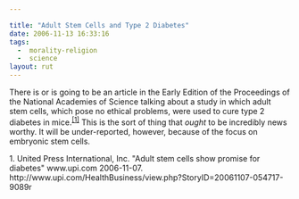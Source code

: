 ```yaml
---

title: "Adult Stem Cells and Type 2 Diabetes"
date: 2006-11-13 16:33:16
tags:
  -  morality-religion
  -  science
layout: rut
---
```


There is or is going to be an article in the Early Edition of the Proceedings of the National Academies of Science talking about a study in which adult stem cells, which pose no ethical problems, were used to cure type 2 diabetes in mice.<sup>[\[1\]][ref1]</sup>  This is the sort of thing that *ought* to be incredibly news worthy.  It will be under-reported, however, because of the focus on embryonic stem cells.

<div markdown="1" class="postrefs">
1.  United Press International, Inc.  "Adult stem cells show promise for diabetes"  www.upi.com  2006-11-07.  http://www.upi.com/HealthBusiness/view.php?StoryID=20061107-054717-9089r
</div>

[ref1]: http://www.upi.com/HealthBusiness/view.php?StoryID=20061107-054717-9089r "Adult stem cells show promise for diabetes"

